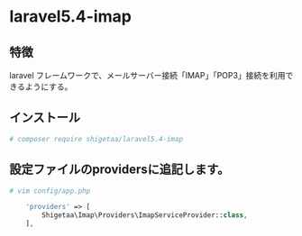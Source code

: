 # laravel5.4-imap

## 特徴
laravel フレームワークで、メールサーバー接続「IMAP」「POP3」接続を利用できるようにする。

## インストール
``` bash
# composer require shigetaa/laravel5.4-imap
```

## 設定ファイルのprovidersに追記します。 
``` bash
# vim config/app.php
```
``` php
    'providers' => [
        Shigetaa\Imap\Providers\ImapServiceProvider::class,
    ],
```

